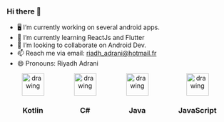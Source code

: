 ### Hi there 👋

<!--
**RiadhAdrani/RiadhAdrani** is a ✨ _special_ ✨ repository because its `README.md` (this file) appears on your GitHub profile.-->

- 🖥️ I’m currently working on several android apps.
- 🌱 I’m currently learning ReactJs and Flutter
- 👯 I’m looking to collaborate on Android Dev.
- 📫 Reach me via email: riadh_adrani@hotmail.fr 
- 😄 Pronouns: Riyadh Adrani

<div style="display: flex; flex-direction: row; justify-content: space-around; width: 100%">
          <div style="display: flex; flex-direction: column; text-align: center">
               <img
                    src="https://cdn.worldvectorlogo.com/logos/kotlin-1.svg"
                    alt="drawing"
                    width="50"
               />
               <h3>Kotlin</h3>
          </div>
          <div
               style="
                    display: flex;
                    flex-direction: column;
                    justify-content: center;
                    align-items: center;
                    text-align: center;
               "
          >
               <img src="https://cdnlogo.com/logos/c/27/c.svg" alt="drawing" width="50" />
               <h3>C#</h3>
          </div>
          <div
               style="
                    display: flex;
                    flex-direction: column;
                    align-items: center;
                    justify-content: center;
                    text-align: center;
               "
          >
               <img src="https://cdn.worldvectorlogo.com/logos/java.svg" alt="drawing" width="50" />
               <h3>Java</h3>
          </div>
          <div
               style="
                    display: flex;
                    flex-direction: column;
                    align-items: center;
                    justify-content: center;
                    text-align: center;
               "
          >
               <img
                    src="https://upload.wikimedia.org/wikipedia/commons/thumb/9/99/Unofficial_JavaScript_logo_2.svg/480px-Unofficial_JavaScript_logo_2.svg.png"
                    alt="drawing"
                    width="50"
               />
               <h3>JavaScript</h3>
          </div>
     </div>
